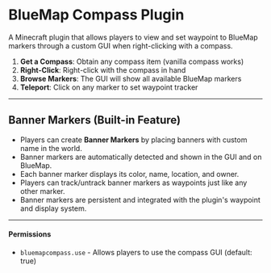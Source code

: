 # BlueMap Compass Plugin

A Minecraft plugin that allows players to view and set waypoint to BlueMap markers through a custom GUI when right-clicking with a compass.

1. **Get a Compass**: Obtain any compass item (vanilla compass works)
2. **Right-Click**: Right-click with the compass in hand
3. **Browse Markers**: The GUI will show all available BlueMap markers
4. **Teleport**: Click on any marker to set waypoint tracker

---

## Banner Markers (Built-in Feature)

- Players can create **Banner Markers** by placing banners with custom name in the world.
- Banner markers are automatically detected and shown in the GUI and on BlueMap.
- Each banner marker displays its color, name, location, and owner.
- Players can track/untrack banner markers as waypoints just like any other marker.
- Banner markers are persistent and integrated with the plugin's waypoint and display system.

---

#### Permissions

- `bluemapcompass.use` - Allows players to use the compass GUI (default: true)
